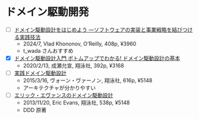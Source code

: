 # ドメイン駆動開発

- [ ] [ドメイン駆動設計をはじめよう ―ソフトウェアの実装と事業戦略を結びつける実践技法](https://www.oreilly.co.jp/books/9784814400737/)
  - 2024/7, Vlad Khononov, O’Reilly, 408p, ¥3960
  - t_wada さんおすすめ
- [x] [ドメイン駆動設計入門 ボトムアップでわかる! ドメイン駆動設計の基本](https://www.amazon.co.jp/dp/B082WXZVPC)
  - 2020/2/13, 成瀬允宣, 翔泳社, 392p, ¥3168
- [ ] [実践ドメイン駆動設計](https://www.amazon.co.jp/dp/B00UX9VJGW)
  - 2015/3/16, ヴォーン・ヴァーノン, 翔泳社, 616p, ¥5148
  - アーキテクチャが分かりやすい
- [ ] [エリック・エヴァンスのドメイン駆動設計](https://www.amazon.co.jp/dp/B00GRKD6XU)
  - 2013/11/20, Eric Evans, 翔泳社, 538p, ¥5148
  - DDD 原著
